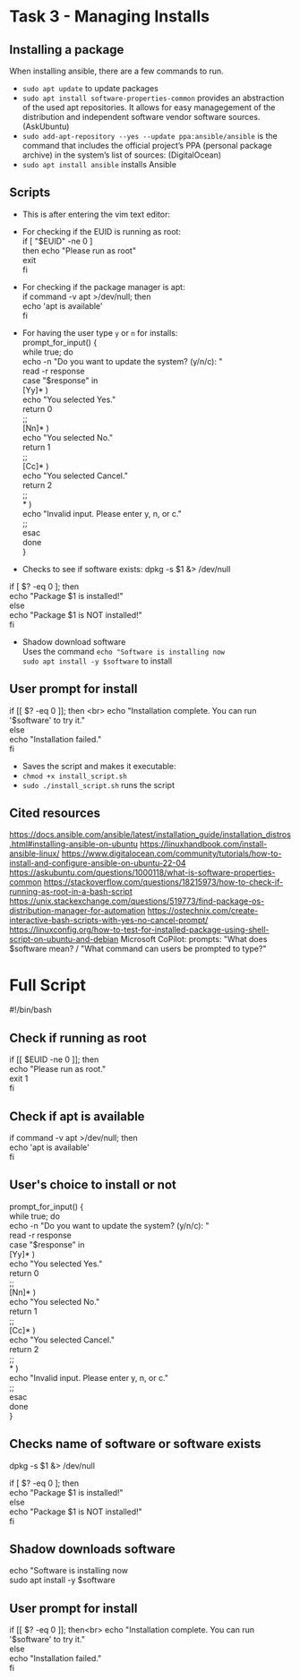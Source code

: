 # Task 3 - Managing Installs

## Installing a package

When installing ansible, there are a few commands to run.
- `sudo apt update` to update packages
- `sudo apt install software-properties-common` provides an abstraction of the used apt repositories. It allows for easy managegement of the distribution and independent software vendor software sources. (AskUbuntu)
- `sudo add-apt-repository --yes --update ppa:ansible/ansible` is the command that includes the official project’s PPA (personal package archive) in the system’s list of sources: (DigitalOcean)
- `sudo apt install ansible` installs Ansible

## Scripts

- This is after entering the vim text editor:

- For checking if the EUID is running as root: <br>
if [ "$EUID" -ne 0 ] <br>
  then echo "Please run as root"<br>
  exit <br>
fi <br>

- For checking if the package manager is apt: <br>
if command -v apt >/dev/null; then <br>
    echo 'apt is available' <br>
fi <br>

- For having the user type `y` or `n` for installs: <br>
prompt_for_input() { <br>
    while true; do <br>
        echo -n "Do you want to update the system? (y/n/c): " <br>
        read -r response <br>
        case "$response" in <br>
            [Yy]* ) <br>
                echo "You selected Yes." <br>
                return 0 <br>
                ;; <br>
            [Nn]* ) <br>
                echo "You selected No." <br>
                return 1 <br>
                ;; <br>
            [Cc]* ) <br>
                echo "You selected Cancel." <br>
                return 2 <br>
                ;; <br>
            * ) <br>
                echo "Invalid input. Please enter y, n, or c." <br>
                ;; <br>
        esac <br>
    done <br>
} <br>

- Checks to see if software exists:
dpkg -s $1 &> /dev/null <br>

if [ $? -eq 0 ]; then <br>
    echo "Package $1 is installed!" <br>
else <br>
    echo "Package $1 is NOT installed!" <br>
fi <br>

- Shadow download software <br>
Uses the command `echo "Software is installing now` <br>
`sudo apt install -y $software` to install <br>

## User prompt for install
if [[ $? -eq 0 ]]; then <br>
  echo "Installation complete. You can run '$software' to try it." <br>
else <br>
  echo "Installation failed." <br>
fi <br>

- Saves the script and makes it executable:
- `chmod +x install_script.sh`
- `sudo ./install_script.sh` runs the script
## Cited resources

https://docs.ansible.com/ansible/latest/installation_guide/installation_distros.html#installing-ansible-on-ubuntu
https://linuxhandbook.com/install-ansible-linux/
https://www.digitalocean.com/community/tutorials/how-to-install-and-configure-ansible-on-ubuntu-22-04
https://askubuntu.com/questions/1000118/what-is-software-properties-common
https://stackoverflow.com/questions/18215973/how-to-check-if-running-as-root-in-a-bash-script
https://unix.stackexchange.com/questions/519773/find-package-os-distribution-manager-for-automation
https://ostechnix.com/create-interactive-bash-scripts-with-yes-no-cancel-prompt/
https://linuxconfig.org/how-to-test-for-installed-package-using-shell-script-on-ubuntu-and-debian
Microsoft CoPilot: prompts: "What does $software mean? / "What command can users be prompted to type?"

# Full Script

#!/bin/bash

## Check if running as root
if [[ $EUID -ne 0 ]]; then<br>
  echo "Please run as root."<br>
  exit 1<br>
fi<br>

## Check if apt is available
if command -v apt >/dev/null; then<br>
    echo 'apt is available'<br>
fi<br>

## User's choice to install or not
prompt_for_input() {<br>
    while true; do<br>
        echo -n "Do you want to update the system? (y/n/c): "<br>
        read -r response<br>
        case "$response" in<br>
            [Yy]* )<br>
                echo "You selected Yes."<br>
                return 0<br>
                ;;<br>
            [Nn]* )<br>
                echo "You selected No."<br>
                return 1<br>
                ;;<br>
            [Cc]* )<br>
                echo "You selected Cancel."<br>
                return 2<br>
                ;;<br>
            * )<br>
                echo "Invalid input. Please enter y, n, or c."<br>
                ;;<br>
        esac<br>
    done<br>
}<br>

## Checks name of software or software exists
dpkg -s $1 &> /dev/null<br>

if [ $? -eq 0 ]; then<br>
    echo "Package $1 is installed!"<br>
else<br>
    echo "Package $1 is NOT installed!"<br>
fi<br>

## Shadow downloads software
echo "Software is installing now<br>
sudo apt install -y $software<br>

## User prompt for install
if [[ $? -eq 0 ]]; then<br>
  echo "Installation complete. You can run '$software' to try it."<br>
else<br>
  echo "Installation failed."<br>
fi<br>
